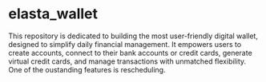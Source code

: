 # elasta_wallet
This repository is dedicated to building the most user-friendly digital wallet, designed to simplify daily financial management. It empowers users to create accounts, connect to their bank accounts or credit cards, generate virtual credit cards, and manage transactions with unmatched flexibility.
One of the oustanding features is rescheduling.
